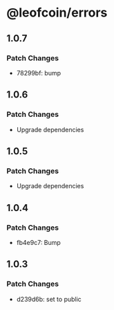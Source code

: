 # @leofcoin/errors

## 1.0.7

### Patch Changes

- 78299bf: bump

## 1.0.6

### Patch Changes

- Upgrade dependencies

## 1.0.5

### Patch Changes

- Upgrade dependencies

## 1.0.4

### Patch Changes

- fb4e9c7: Bump

## 1.0.3

### Patch Changes

- d239d6b: set to public

